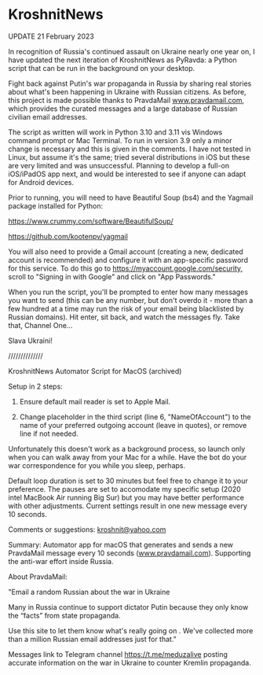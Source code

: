 # KroshnitNews

UPDATE 21 February 2023

In recognition of Russia's continued assault on Ukraine nearly one year on, I have updated the next iteration of KroshnitNews as PyRavda: a Python script that can be run in the background on your desktop.

Fight back against Putin's war propaganda in Russia by sharing real stories about what's been happening in Ukraine with Russian citizens. As before, this project is made possible thanks to PravdaMail www.pravdamail.com, which provides the curated messages and a large database of Russian civilian email addresses.

The script as written will work in Python 3.10 and 3.11 vis Windows command prompt or Mac Terminal. To run in version 3.9 only a minor change is necessary and this is given in the comments. I have not tested in Linux, but assume it's the same; tried several distributions in iOS but these are very limited and was unsuccessful. Planning to develop a full-on iOS/iPadOS app next, and would be interested to see if anyone can adapt for Android devices.

Prior to running, you will need to have Beautiful Soup (bs4) and the Yagmail package installed for Python:

https://www.crummy.com/software/BeautifulSoup/

https://github.com/kootenpv/yagmail

You will also need to provide a Gmail account (creating a new, dedicated account is recommended) and configure it with an app-specific password for this service. To do this go to https://myaccount.google.com/security, scroll to "Signing in with Google" and click on "App Passwords."

When you run the script, you'll be prompted to enter how many messages you want to send (this can be any number, but don't overdo it - more than a few hundred at a time may run the risk of your email being blacklisted by Russian domains). Hit enter, sit back, and watch the messages fly. Take that, Channel One...

Slava Ukraini!


//////////////

KroshnitNews Automator Script for MacOS (archived)

Setup in 2 steps:

1) Ensure default mail reader is set to Apple Mail.

2) Change placeholder in the third script (line 6, "NameOfAccount") to the name of your preferred outgoing account (leave in quotes), or remove line if not needed.

Unfortunately this doesn't work as a background process, so launch only when you can walk away from your Mac for a while. Have the bot do your war correspondence for you while you sleep, perhaps.

Default loop duration is set to 30 minutes but feel free to change it to your preference. The pauses are set to accomodate my specific setup (2020 intel MacBook Air running Big Sur) but you may have better performance with other adjustments. Current settings result in one new message every 10 seconds.

Comments or suggestions: kroshnit@yahoo.com

Summary:
Automator app for macOS that generates and sends a new PravdaMail message every 10 seconds (www.pravdamail.com). Supporting the anti-war effort inside Russia.

About PravdaMail:

"Email a random Russian about the war in Ukraine

Many in Russia continue to support dictator Putin because they only know the “facts” from state propaganda.

Use this site to let them know what's really going on . We've collected more than a million Russian email addresses just for that."

Messages link to Telegram channel https://t.me/meduzalive posting accurate information on the war in Ukraine to counter Kremlin propaganda.
